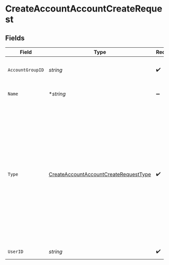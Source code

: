 # CreateAccountAccountCreateRequest


## Fields

| Field                                                                                                                                                                                                                                     | Type                                                                                                                                                                                                                                      | Required                                                                                                                                                                                                                                  | Description                                                                                                                                                                                                                               |
| ----------------------------------------------------------------------------------------------------------------------------------------------------------------------------------------------------------------------------------------- | ----------------------------------------------------------------------------------------------------------------------------------------------------------------------------------------------------------------------------------------- | ----------------------------------------------------------------------------------------------------------------------------------------------------------------------------------------------------------------------------------------- | ----------------------------------------------------------------------------------------------------------------------------------------------------------------------------------------------------------------------------------------- |
| `AccountGroupID`                                                                                                                                                                                                                          | *string*                                                                                                                                                                                                                                  | :heavy_check_mark:                                                                                                                                                                                                                        | Account group unique identifier.                                                                                                                                                                                                          |
| `Name`                                                                                                                                                                                                                                    | **string*                                                                                                                                                                                                                                 | :heavy_minus_sign:                                                                                                                                                                                                                        | The name of the account.                                                                                                                                                                                                                  |
| `Type`                                                                                                                                                                                                                                    | [CreateAccountAccountCreateRequestType](../../models/operations/createaccountaccountcreaterequesttype.md)                                                                                                                                 | :heavy_check_mark:                                                                                                                                                                                                                        | Account type.<br/>* TRADING - Orders in accounts of this type are created on a specific instrument basis.<br/>* PORTFOLIO - Orders in accounts of this type are created on a portfolio basis and additional portfolio functionality is available. |
| `UserID`                                                                                                                                                                                                                                  | *string*                                                                                                                                                                                                                                  | :heavy_check_mark:                                                                                                                                                                                                                        | User unique identifier.                                                                                                                                                                                                                   |